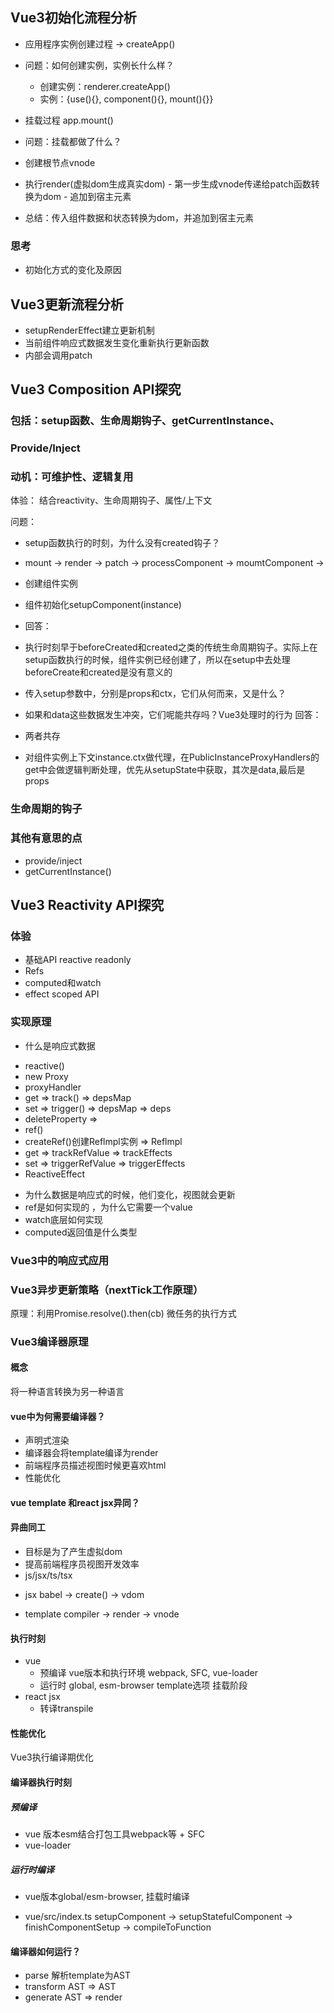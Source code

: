 ## Vue3初始化流程分析
 - 应用程序实例创建过程 -> createApp()
  - 问题：如何创建实例，实例长什么样？
    - 创建实例：renderer.createApp()
    - 实例：{use(){}, component(){}, mount(){}}
 - 挂载过程   app.mount()
  - 问题：挂载都做了什么？
   - 创建根节点vnode
   - 执行render(虚拟dom生成真实dom)
    - 第一步生成vnode传递给patch函数转换为dom
    - 追加到宿主元素

- 总结：传入组件数据和状态转换为dom，并追加到宿主元素

### 思考
- 初始化方式的变化及原因

## Vue3更新流程分析
- setupRenderEffect建立更新机制
 - 当前组件响应式数据发生变化重新执行更新函数
 - 内部会调用patch

## Vue3 Composition API探究
### 包括：setup函数、生命周期钩子、getCurrentInstance、
### Provide/Inject
### 动机：可维护性、逻辑复用

体验： 结合reactivity、生命周期钩子、属性/上下文

问题：
- setup函数执行的时刻，为什么没有created钩子？
 - mount -> render -> patch -> processComponent -> 
 moumtComponent -> 
  - 创建组件实例
  - 组件初始化setupComponent(instance)

- 回答：
 - 执行时刻早于beforeCreated和created之类的传统生命周期钩子。实际上在setup函数执行的时候，组件实例已经创建了，所以在setup中去处理beforeCreate和created是没有意义的
- 传入setup参数中，分别是props和ctx，它们从何而来，又是什么？

- 如果和data这些数据发生冲突，它们呢能共存吗？Vue3处理时的行为
回答：
 - 两者共存
 - 对组件实例上下文instance.ctx做代理，在PublicInstanceProxyHandlers的get中会做逻辑判断处理，优先从setupState中获取，其次是data,最后是props
### 生命周期的钩子

### 其他有意思的点
* provide/inject
* getCurrentInstance()


## Vue3 Reactivity API探究
### 体验
* 基础API
 reactive
 readonly
* Refs
* computed和watch
* effect scoped API
### 实现原理
* 什么是响应式数据
 - reactive()
  - new Proxy
  - proxyHandler
   - get => track() => depsMap
   - set => trigger() => depsMap => deps
   - deleteProperty =>
 - ref()
  - createRef()创建Reflmpl实例 => Reflmpl 
   - get => trackRefValue => trackEffects
   - set => triggerRefValue => triggerEffects
 - ReactiveEffect
  
* 为什么数据是响应式的时候，他们变化，视图就会更新
* ref是如何实现的 ，为什么它需要一个value
* watch底层如何实现
* computed返回值是什么类型
### Vue3中的响应式应用






### Vue3异步更新策略（nextTick工作原理）
原理：利用Promise.resolve().then(cb) 微任务的执行方式

### Vue3编译器原理
#### 概念
 将一种语言转换为另一种语言
#### vue中为何需要编译器？
  - 声明式渲染
  - 编译器会将template编译为render
  - 前端程序员描述视图时候更喜欢html
  - 性能优化

#### vue template 和react jsx异同？
#### 异曲同工
  - 目标是为了产生虚拟dom
  - 提高前端程序员视图开发效率
  - js/jsx/ts/tsx

  * jsx
   babel -> create() -> vdom

  * template
   compiler -> render -> vnode

#### 执行时刻
* vue
  - 预编译
    vue版本和执行环境
    webpack, SFC, vue-loader
  - 运行时
    global, esm-browser
    template选项
    挂载阶段
* react jsx
  - 转译transpile

#### 性能优化
 Vue3执行编译期优化
#### 编译器执行时刻
##### 预编译
- vue 版本esm结合打包工具webpack等 + SFC
- vue-loader
##### 运行时编译
- vue版本global/esm-browser, 挂载时编译

- vue/src/index.ts
 setupComponent -> setupStatefulComponent -> finishComponentSetup -> compileToFunction

#### 编译器如何运行？

- parse 
 解析template为AST
- transform
 AST => AST
- generate
 AST => render 











